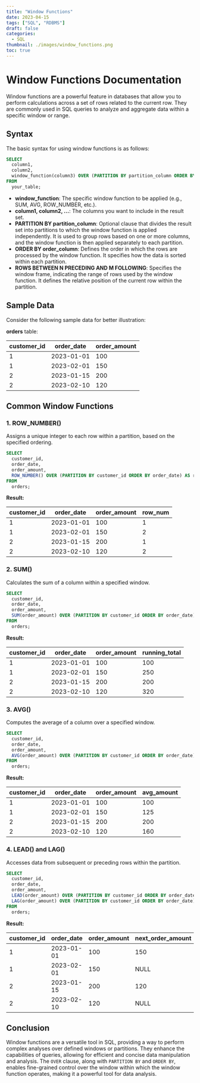 ```yaml
---
title: "Window Functions"
date: 2023-04-15
tags: ["SQL", "RDBMS"]
draft: false
categories:
  - SQL
thumbnail: ./images/window_functions.png
toc: true
---
```


# Window Functions Documentation

Window functions are a powerful feature in databases that allow you to perform calculations across a set of rows related to the current row. They are commonly used in SQL queries to analyze and aggregate data within a specific window or range.

## Syntax

The basic syntax for using window functions is as follows:

```sql
SELECT
  column1,
  column2,
  window_function(column3) OVER (PARTITION BY partition_column ORDER BY order_column ROWS BETWEEN N PRECEDING AND M FOLLOWING) AS result_column
FROM
  your_table;
```

- **window_function**: The specific window function to be applied (e.g., SUM, AVG, ROW_NUMBER, etc.).
- **column1, column2, ...**: The columns you want to include in the result set.
- **PARTITION BY partition_column**: Optional clause that divides the result set into partitions to which the window function is applied independently. It is used to group rows based on one or more columns, and the window function is then applied separately to each partition.
- **ORDER BY order_column**: Defines the order in which the rows are processed by the window function. It specifies how the data is sorted within each partition.
- **ROWS BETWEEN N PRECEDING AND M FOLLOWING**: Specifies the window frame, indicating the range of rows used by the window function. It defines the relative position of the current row within the partition.

## Sample Data

Consider the following sample data for better illustration:

**orders** table:

| customer_id | order_date  | order_amount |
|-------------|-------------|--------------|
| 1           | 2023-01-01  | 100          |
| 1           | 2023-02-01  | 150          |
| 2           | 2023-01-15  | 200          |
| 2           | 2023-02-10  | 120          |

## Common Window Functions

### 1. ROW_NUMBER()

Assigns a unique integer to each row within a partition, based on the specified ordering.

```sql
SELECT
  customer_id,
  order_date,
  order_amount,
  ROW_NUMBER() OVER (PARTITION BY customer_id ORDER BY order_date) AS row_num
FROM
  orders;
```

**Result:**

| customer_id | order_date  | order_amount | row_num |
|-------------|-------------|--------------|---------|
| 1           | 2023-01-01  | 100          | 1       |
| 1           | 2023-02-01  | 150          | 2       |
| 2           | 2023-01-15  | 200          | 1       |
| 2           | 2023-02-10  | 120          | 2       |

### 2. SUM()

Calculates the sum of a column within a specified window.

```sql
SELECT
  customer_id,
  order_date,
  order_amount,
  SUM(order_amount) OVER (PARTITION BY customer_id ORDER BY order_date) AS running_total
FROM
  orders;
```

**Result:**

| customer_id | order_date  | order_amount | running_total |
|-------------|-------------|--------------|---------------|
| 1           | 2023-01-01  | 100          | 100           |
| 1           | 2023-02-01  | 150          | 250           |
| 2           | 2023-01-15  | 200          | 200           |
| 2           | 2023-02-10  | 120          | 320           |

### 3. AVG()

Computes the average of a column over a specified window.

```sql
SELECT
  customer_id,
  order_date,
  order_amount,
  AVG(order_amount) OVER (PARTITION BY customer_id ORDER BY order_date) AS avg_amount
FROM
  orders;
```

**Result:**

| customer_id | order_date  | order_amount | avg_amount |
|-------------|-------------|--------------|------------|
| 1           | 2023-01-01  | 100          | 100        |
| 1           | 2023-02-01  | 150          | 125        |
| 2           | 2023-01-15  | 200          | 200        |
| 2           | 2023-02-10  | 120          | 160        |

### 4. LEAD() and LAG()

Accesses data from subsequent or preceding rows within the partition.

```sql
SELECT
  customer_id,
  order_date,
  order_amount,
  LEAD(order_amount) OVER (PARTITION BY customer_id ORDER BY order_date) AS next_order_amount,
  LAG(order_amount) OVER (PARTITION BY customer_id ORDER BY order_date) AS prev_order_amount
FROM
  orders;
```

**Result:**

| customer_id | order_date  | order_amount | next_order_amount | prev_order_amount |
|-------------|-------------|--------------|-------------------|-------------------|
| 1           | 2023-01-01  | 100          | 150               | NULL              |
| 1           | 2023-02-01  | 150          | NULL              | 100               |
| 2           | 2023-01-15  | 200          | 120               | NULL              |
| 2           | 2023-02-10  | 120          | NULL              | 200               |

## Conclusion

Window functions are a versatile tool in SQL, providing a way to perform complex analyses over defined windows or partitions. They enhance the capabilities of queries, allowing for efficient and concise data manipulation and analysis. The `OVER` clause, along with `PARTITION BY` and `ORDER BY`, enables fine-grained control over the window within which the window function operates, making it a powerful tool for data analysis.